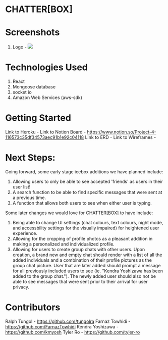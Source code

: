 # CHATTER[BOX]

# Screenshots

1. Logo - <img src="/public/uploads/LOGO.png">

# Technologies Used

1. React
2. Mongoose database
3. socket io
4. Amazon Web Services (aws-sdk)

# Getting Started

Link to Heroku -
Link to Notion Board - https://www.notion.so/Project-4-116573c35df34573aec91b1e92c04118
Link to ERD -
Link to Wireframes -

# Next Steps:

Going forward, some early stage icebox additions we have planned include:

1. Allowing users to only be able to see accepted 'friends' as users in their user list!
2. A search function to be able to find specific messages that were sent at a previous time.
3. A function that allows both users to see when either user is typing.

Some later changes we would love for CHATTER[BOX] to have include:

1. Being able to change UI settings (chat colours, text colours, night mode, and accessbility settings for the visually impaired) for heightened user experience.
2. Allowing for the cropping of profile photos as a pleasant addition in making a personalized and individualized profile.
3. Allowing for users to create group chats with other users. Upon creation, a brand new and empty chat should render with a list of all the added individuals and a combination of their profile pictures as the group chat picture. User that are later added should prompt a message for all previously included users to see (ie. "Kendra Yoshizawa has been added to the group chat."). The newly added user should also not be able to see messages that were sent prior to their arrival for user privacy.

# Contributors

Ralph Tungol - https://github.com/tungolra
Farnaz Towhidi - https://github.com/FarnazTowhidi
Kendra Yoshizawa - https://github.com/kmyosh
Tyler Ro - https://github.com/tyler-ro

